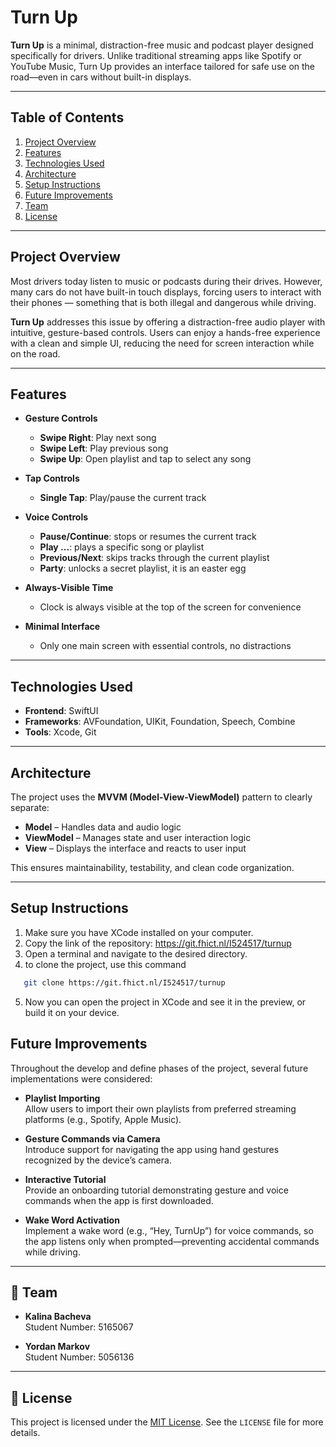 # Turn Up

**Turn Up** is a minimal, distraction-free music and podcast player designed specifically for drivers. Unlike traditional streaming apps like Spotify or YouTube Music, Turn Up provides an interface tailored for safe use on the road—even in cars without built-in displays.

---

## Table of Contents

1. [Project Overview](#project-overview)
2. [Features](#features)
3. [Technologies Used](#technologies-used)
4. [Architecture](#architecture)
5. [Setup Instructions](#setup-instructions)
6. [Future Improvements](#future-improvements)
7. [Team](#team)
8. [License](#license)

---

## Project Overview

Most drivers today listen to music or podcasts during their drives. However, many cars do not have built-in touch displays, forcing users to interact with their phones — something that is both illegal and dangerous while driving.

**Turn Up** addresses this issue by offering a distraction-free audio player with intuitive, gesture-based controls. Users can enjoy a hands-free experience with a clean and simple UI, reducing the need for screen interaction while on the road.

---

## Features

- **Gesture Controls**
  - **Swipe Right**: Play next song  
  - **Swipe Left**: Play previous song  
  - **Swipe Up**: Open playlist and tap to select any song  

- **Tap Controls**
  - **Single Tap**: Play/pause the current track

- **Voice Controls**
  - **Pause/Continue**: stops or resumes the current track
  - **Play ...**: plays a specific song or playlist
  - **Previous/Next**: skips tracks through the current playlist
  - **Party**: unlocks a secret playlist, it is an easter egg

- **Always-Visible Time**
  - Clock is always visible at the top of the screen for convenience  

- **Minimal Interface**
  - Only one main screen with essential controls, no distractions  

---

## Technologies Used

- **Frontend**: SwiftUI
- **Frameworks**: AVFoundation, UIKit, Foundation, Speech, Combine
- **Tools**: Xcode, Git  

---

## Architecture

The project uses the **MVVM (Model-View-ViewModel)** pattern to clearly separate:

- **Model** – Handles data and audio logic  
- **ViewModel** – Manages state and user interaction logic  
- **View** – Displays the interface and reacts to user input  

This ensures maintainability, testability, and clean code organization.

---

## Setup Instructions

1. Make sure you have XCode installed on your computer.
2. Copy the link of the repository:
https://git.fhict.nl/I524517/turnup
3. Open a terminal and navigate to the desired directory.
4. to clone the project, use this command 
```bash
   git clone https://git.fhict.nl/I524517/turnup
   ```
5. Now you can open the project in XCode and see it in the preview, or build it on your device.

## Future Improvements

Throughout the develop and define phases of the project, several future implementations were considered:

- **Playlist Importing**  
  Allow users to import their own playlists from preferred streaming platforms (e.g., Spotify, Apple Music).

- **Gesture Commands via Camera**  
  Introduce support for navigating the app using hand gestures recognized by the device’s camera.

- **Interactive Tutorial**  
  Provide an onboarding tutorial demonstrating gesture and voice commands when the app is first downloaded.

- **Wake Word Activation**  
  Implement a wake word (e.g., “Hey, TurnUp”) for voice commands, so the app listens only when prompted—preventing accidental commands while driving.

---

## 👥 Team

- **Kalina Bacheva**  
  Student Number: 5165067

- **Yordan Markov**  
  Student Number: 5056136

---

## 📄 License

This project is licensed under the [MIT License](LICENSE). See the `LICENSE` file for more details.
